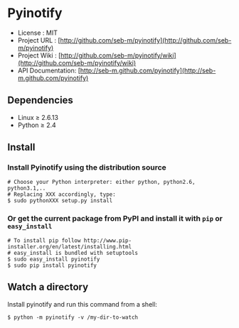 # Pyinotify

* License          : MIT
* Project URL      : [http://github.com/seb-m/pyinotify](http://github.com/seb-m/pyinotify)
* Project Wiki     : [http://github.com/seb-m/pyinotify/wiki](http://github.com/seb-m/pyinotify/wiki)
* API Documentation: [http://seb-m.github.com/pyinotify](http://seb-m.github.com/pyinotify)


## Dependencies

* Linux ≥ 2.6.13
* Python ≥ 2.4


## Install

### Install Pyinotify using the distribution source

    # Choose your Python interpreter: either python, python2.6, python3.1,..
    # Replacing XXX accordingly, type:
    $ sudo pythonXXX setup.py install


### Or get the current package from PyPI and install it with `pip` or `easy_install`

    # To install pip follow http://www.pip-installer.org/en/latest/installing.html
    # easy_install is bundled with setuptools
    $ sudo easy_install pyinotify
    $ sudo pip install pyinotify


## Watch a directory

Install pyinotify and run this command from a shell:

    $ python -m pyinotify -v /my-dir-to-watch
